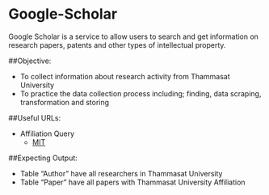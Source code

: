 # Google-Scholar
Google Scholar is a service to allow users to search and get information on research papers, patents and other types of intellectual property.

##Objective:
 * To collect information about research activity from Thammasat University
 * To practice the data collection process including; finding, data scraping, transformation and storing
 
##Useful URLs:
 * Affiliation Query
   * [MIT](https://scholar.google.com/citations?view_op=view_org&hl=en&org=10241031385301082500)

##Expecting Output:
  * Table “Author” have all researchers in Thammasat University
  * Table “Paper” have all papers with Thammasat University Affiliation


